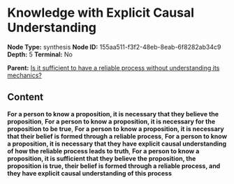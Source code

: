 # Knowledge with Explicit Causal Understanding

**Node Type:** synthesis
**Node ID:** 155aa511-f3f2-48eb-8eab-6f8282ab34c9
**Depth:** 5
**Terminal:** No

**Parent:** [Is it sufficient to have a reliable process without understanding its mechanics?](is-it-sufficient-to-have-a-reliable-process-without-understanding-its-mechanics-antithesis-56444d45-a707-4ace-ac4e-1249e2417e64.md)

## Content

**For a person to know a proposition, it is necessary that they believe the proposition**, **For a person to know a proposition, it is necessary for the proposition to be true**, **For a person to know a proposition, it is necessary that their belief is formed through a reliable process**, **For a person to know a proposition, it is necessary that they have explicit causal understanding of how the reliable process leads to truth**, **For a person to know a proposition, it is sufficient that they believe the proposition, the proposition is true, their belief is formed through a reliable process, and they have explicit causal understanding of this process**

